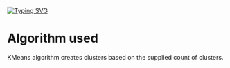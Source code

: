 [![Typing SVG](https://readme-typing-svg.herokuapp.com?font=&size=25&color=030DF7&lines=Color-Detection-OpenCV)](https://git.io/typing-svg)

# Algorithm used

KMeans algorithm creates clusters based on the supplied count of clusters.